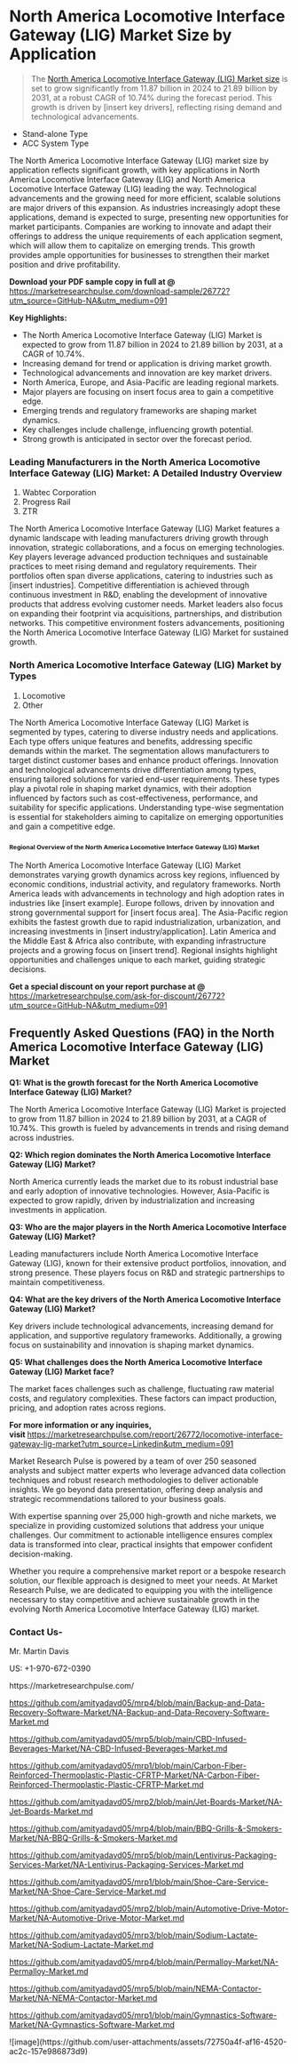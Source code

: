 <h1>North America Locomotive Interface Gateway (LIG) Market&nbsp;Size by Application</h1><blockquote><p>The <a href="https://marketresearchpulse.com/download-sample/26772?utm_source=GitHub-NA&amp;utm_medium=091">North America Locomotive Interface Gateway (LIG) Market size</a> is set to grow significantly from 11.87 billion in 2024 to 21.89 billion by 2031, at a robust CAGR of 10.74% during the forecast period. This growth is driven by [insert key drivers], reflecting rising demand and technological advancements.</p></blockquote><ul><li>Stand-alone Type<li> ACC System Type</li></ul><p>The North America Locomotive Interface Gateway (LIG) market size by application reflects significant growth, with key applications in North America Locomotive Interface Gateway (LIG) and North America Locomotive Interface Gateway (LIG) leading the way. Technological advancements and the growing need for more efficient, scalable solutions are major drivers of this expansion. As industries increasingly adopt these applications, demand is expected to surge, presenting new opportunities for market participants. Companies are working to innovate and adapt their offerings to address the unique requirements of each application segment, which will allow them to capitalize on emerging trends. This growth provides ample opportunities for businesses to strengthen their market position and drive profitability.</p><p><strong>Download your PDF sample copy in full at @ </strong><a href="https://marketresearchpulse.com/download-sample/26772?utm_source=GitHub-NA&amp;utm_medium=091">https://marketresearchpulse.com/download-sample/26772?utm_source=GitHub-NA&amp;utm_medium=091</a></p><p><strong>Key Highlights: </strong></p><ul><li>The North America Locomotive Interface Gateway (LIG) Market is expected to grow from 11.87 billion in 2024 to 21.89 billion by 2031, at a CAGR of 10.74%.</li><li>Increasing demand for trend or application is driving market growth.</li><li>Technological advancements and innovation are key market drivers.</li><li>North America, Europe, and Asia-Pacific are leading regional markets.</li><li>Major players are focusing on insert focus area to gain a competitive edge.</li><li>Emerging trends and regulatory frameworks are shaping market dynamics.</li><li>Key challenges include challenge, influencing growth potential.</li><li>Strong growth is anticipated in sector over the forecast period.</li></ul><h3>Leading Manufacturers in the North America Locomotive Interface Gateway (LIG) Market: A Detailed Industry Overview</h3><ol><li>Wabtec Corporation</li><li>Progress Rail</li><li>ZTR</li></ol><div class="flex max-w-full flex-col flex-grow"><div class="min-h-8 text-message flex w-full flex-col items-end gap-2 whitespace-normal break-words [.text-message+&amp;]:mt-5" dir="auto" data-message-author-role="assistant" data-message-id="fd8432e4-4910-450d-b182-61b7bfb0a01f" data-message-model-slug="gpt-4o"><div class="flex w-full flex-col gap-1 empty:hidden first:pt-[3px]"><div class="markdown prose w-full break-words dark:prose-invert light"><p>The North America Locomotive Interface Gateway (LIG) Market features a dynamic landscape with leading manufacturers driving growth through innovation, strategic collaborations, and a focus on emerging technologies. Key players leverage advanced production techniques and sustainable practices to meet rising demand and regulatory requirements. Their portfolios often span diverse applications, catering to industries such as [insert industries]. Competitive differentiation is achieved through continuous investment in R&amp;D, enabling the development of innovative products that address evolving customer needs. Market leaders also focus on expanding their footprint via acquisitions, partnerships, and distribution networks. This competitive environment fosters advancements, positioning the North America Locomotive Interface Gateway (LIG) Market for sustained growth.</p></div></div></div></div><h3>North America Locomotive Interface Gateway (LIG) Market by Types</h3><ol><li>Locomotive<li> Other</li></ol><div class="flex max-w-full flex-col flex-grow"><div class="min-h-8 text-message flex w-full flex-col items-end gap-2 whitespace-normal break-words [.text-message+&amp;]:mt-5" dir="auto" data-message-author-role="assistant" data-message-id="084470be-0bb7-4664-bddf-5156b4f41249" data-message-model-slug="gpt-4o-mini"><div class="flex w-full flex-col gap-1 empty:hidden first:pt-[3px]"><div class="markdown prose w-full break-words dark:prose-invert light"><p>The North America Locomotive Interface Gateway (LIG) Market is segmented by types, catering to diverse industry needs and applications. Each type offers unique features and benefits, addressing specific demands within the market. The segmentation allows manufacturers to target distinct customer bases and enhance product offerings. Innovation and technological advancements drive differentiation among types, ensuring tailored solutions for varied end-user requirements. These types play a pivotal role in shaping market dynamics, with their adoption influenced by factors such as cost-effectiveness, performance, and suitability for specific applications. Understanding type-wise segmentation is essential for stakeholders aiming to capitalize on emerging opportunities and gain a competitive edge.</p></div></div></div></div><h3><span style="font-size: 11px;">Regional Overview of the North America Locomotive Interface Gateway (LIG) Market</span></h3><div class="flex max-w-full flex-col flex-grow"><div class="min-h-8 text-message flex w-full flex-col items-end gap-2 whitespace-normal break-words [.text-message+&amp;]:mt-5" dir="auto" data-message-author-role="assistant" data-message-id="e9038762-ce64-4e30-91c9-9bd413514231" data-message-model-slug="gpt-4o-mini"><div class="flex w-full flex-col gap-1 empty:hidden first:pt-[3px]"><div class="markdown prose w-full break-words dark:prose-invert light"><p>The North America Locomotive Interface Gateway (LIG) Market demonstrates varying growth dynamics across key regions, influenced by economic conditions, industrial activity, and regulatory frameworks. North America leads with advancements in technology and high adoption rates in industries like [insert example]. Europe follows, driven by innovation and strong governmental support for [insert focus area]. The Asia-Pacific region exhibits the fastest growth due to rapid industrialization, urbanization, and increasing investments in [insert industry/application]. Latin America and the Middle East &amp; Africa also contribute, with expanding infrastructure projects and a growing focus on [insert trend]. Regional insights highlight opportunities and challenges unique to each market, guiding strategic decisions.</p></div></div></div></div><p><strong>Get a special discount on your report purchase at @ </strong><a href="https://marketresearchpulse.com/ask-for-discount/26772?utm_source=GitHub-NA&amp;utm_medium=091">https://marketresearchpulse.com/ask-for-discount/26772?utm_source=GitHub-NA&amp;utm_medium=091</a></p><h2>Frequently Asked Questions (FAQ) in the North America Locomotive Interface Gateway (LIG) Market</h2><p><strong>Q1: What is the growth forecast for the North America Locomotive Interface Gateway (LIG) Market?</strong></p><p>The North America Locomotive Interface Gateway (LIG) Market is projected to grow from 11.87 billion in 2024 to 21.89 billion by 2031, at a CAGR of 10.74%. This growth is fueled by advancements in trends and rising demand across industries.</p><p><strong>Q2: Which region dominates the North America Locomotive Interface Gateway (LIG) Market?</strong></p><p>North America currently leads the market due to its robust industrial base and early adoption of innovative technologies. However, Asia-Pacific is expected to grow rapidly, driven by industrialization and increasing investments in application.</p><p><strong>Q3: Who are the major players in the North America Locomotive Interface Gateway (LIG) Market?</strong></p><p>Leading manufacturers include North America Locomotive Interface Gateway (LIG), known for their extensive product portfolios, innovation, and strong presence. These players focus on R&amp;D and strategic partnerships to maintain competitiveness.</p><p><strong>Q4: What are the key drivers of the North America Locomotive Interface Gateway (LIG) Market?</strong></p><p>Key drivers include technological advancements, increasing demand for application, and supportive regulatory frameworks. Additionally, a growing focus on sustainability and innovation is shaping market dynamics.</p><p><strong>Q5: What challenges does the North America Locomotive Interface Gateway (LIG) Market face?</strong></p><p>The market faces challenges such as challenge, fluctuating raw material costs, and regulatory complexities. These factors can impact production, pricing, and adoption rates across regions.</p><p><strong>For more information or any inquiries, visit&nbsp;</strong><a href="https://marketresearchpulse.com/report/26772/locomotive-interface-gateway-lig-market?utm_source=Linkedin&utm_medium=091">https://marketresearchpulse.com/report/26772/locomotive-interface-gateway-lig-market?utm_source=Linkedin&utm_medium=091</a></p><p>Market Research Pulse is powered by a team of over 250 seasoned analysts and subject matter experts who leverage advanced data collection techniques and robust research methodologies to deliver actionable insights. We go beyond data presentation, offering deep analysis and strategic recommendations tailored to your business goals.</p><p>With expertise spanning over 25,000 high-growth and niche markets, we specialize in providing customized solutions that address your unique challenges. Our commitment to actionable intelligence ensures complex data is transformed into clear, practical insights that empower confident decision-making.</p><p>Whether you require a comprehensive market report or a bespoke research solution, our flexible approach is designed to meet your needs. At Market Research Pulse, we are dedicated to equipping you with the intelligence necessary to stay competitive and achieve sustainable growth in the evolving North America Locomotive Interface Gateway (LIG) market.</p><h3><strong>Contact Us-</strong></h3><p>Mr. Martin Davis</p><p>US: +1-970-672-0390</p><p>https://marketresearchpulse.com/</p><p><a href="https://github.com/amityadavd05/mrp4/blob/main/Backup-and-Data-Recovery-Software-Market/NA-Backup-and-Data-Recovery-Software-Market.md">https://github.com/amityadavd05/mrp4/blob/main/Backup-and-Data-Recovery-Software-Market/NA-Backup-and-Data-Recovery-Software-Market.md</a></p><p><a href="https://github.com/amityadavd05/mrp5/blob/main/CBD-Infused-Beverages-Market/NA-CBD-Infused-Beverages-Market.md">https://github.com/amityadavd05/mrp5/blob/main/CBD-Infused-Beverages-Market/NA-CBD-Infused-Beverages-Market.md</a></p><p><a href="https://github.com/amityadavd05/mrp1/blob/main/Carbon-Fiber-Reinforced-Thermoplastic-Plastic-CFRTP-Market/NA-Carbon-Fiber-Reinforced-Thermoplastic-Plastic-CFRTP-Market.md">https://github.com/amityadavd05/mrp1/blob/main/Carbon-Fiber-Reinforced-Thermoplastic-Plastic-CFRTP-Market/NA-Carbon-Fiber-Reinforced-Thermoplastic-Plastic-CFRTP-Market.md</a></p><p><a href="https://github.com/amityadavd05/mrp2/blob/main/Jet-Boards-Market/NA-Jet-Boards-Market.md">https://github.com/amityadavd05/mrp2/blob/main/Jet-Boards-Market/NA-Jet-Boards-Market.md</a></p><p><a href="https://github.com/amityadavd05/mrp4/blob/main/BBQ-Grills-&-Smokers-Market/NA-BBQ-Grills-&-Smokers-Market.md">https://github.com/amityadavd05/mrp4/blob/main/BBQ-Grills-&-Smokers-Market/NA-BBQ-Grills-&-Smokers-Market.md</a></p><p><a href="https://github.com/amityadavd05/mrp5/blob/main/Lentivirus-Packaging-Services-Market/NA-Lentivirus-Packaging-Services-Market.md">https://github.com/amityadavd05/mrp5/blob/main/Lentivirus-Packaging-Services-Market/NA-Lentivirus-Packaging-Services-Market.md</a></p><p><a href="https://github.com/amityadavd05/mrp1/blob/main/Shoe-Care-Service-Market/NA-Shoe-Care-Service-Market.md">https://github.com/amityadavd05/mrp1/blob/main/Shoe-Care-Service-Market/NA-Shoe-Care-Service-Market.md</a></p><p><a href="https://github.com/amityadavd05/mrp2/blob/main/Automotive-Drive-Motor-Market/NA-Automotive-Drive-Motor-Market.md">https://github.com/amityadavd05/mrp2/blob/main/Automotive-Drive-Motor-Market/NA-Automotive-Drive-Motor-Market.md</a></p><p><a href="https://github.com/amityadavd05/mrp3/blob/main/Sodium-Lactate-Market/NA-Sodium-Lactate-Market.md">https://github.com/amityadavd05/mrp3/blob/main/Sodium-Lactate-Market/NA-Sodium-Lactate-Market.md</a></p><p><a href="https://github.com/amityadavd05/mrp4/blob/main/Permalloy-Market/NA-Permalloy-Market.md">https://github.com/amityadavd05/mrp4/blob/main/Permalloy-Market/NA-Permalloy-Market.md</a></p><p><a href="https://github.com/amityadavd05/mrp5/blob/main/NEMA-Contactor-Market/NA-NEMA-Contactor-Market.md">https://github.com/amityadavd05/mrp5/blob/main/NEMA-Contactor-Market/NA-NEMA-Contactor-Market.md</a></p><p><a href="https://github.com/amityadavd05/mrp1/blob/main/Gymnastics-Software-Market/NA-Gymnastics-Software-Market.md">https://github.com/amityadavd05/mrp1/blob/main/Gymnastics-Software-Market/NA-Gymnastics-Software-Market.md</a></p>
![image](https://github.com/user-attachments/assets/72750a4f-af16-4520-ac2c-157e986873d9)
